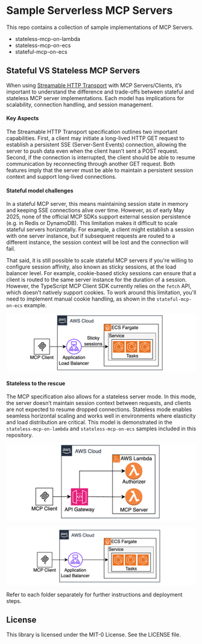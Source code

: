# Sample Serverless MCP Servers

This repo contains a collection of sample implementations of MCP Servers.  

* stateless-mcp-on-lambda
* stateless-mcp-on-ecs
* stateful-mcp-on-ecs

## Stateful VS Stateless MCP Servers

When using [Streamable HTTP Transport]((https://modelcontextprotocol.io/specification/2025-03-26/basic/transports#streamable-http)) with MCP Servers/Clients, it’s important to understand the difference and trade-offs between stateful and stateless MCP server implementations. Each model has implications for scalability, connection handling, and session management.

#### Key Aspects

The Streamable HTTP Transport specification outlines two important capabilities. First, a client may initiate a long-lived HTTP GET request to establish a persistent SSE (Server-Sent Events) connection, allowing the server to push data even when the client hasn’t sent a POST request. Second, if the connection is interrupted, the client should be able to resume communication by reconnecting through another GET request. Both features imply that the server must be able to maintain a persistent session context and support long-lived connections.

#### Stateful model challenges

In a stateful MCP server, this means maintaining session state in memory and keeping SSE connections alive over time. However, as of early May 2025, none of the official MCP SDKs support external session persistence (e.g. in Redis or DynamoDB). This limitation makes it difficult to scale stateful servers horizontally. For example, a client might establish a session with one server instance, but if subsequent requests are routed to a different instance, the session context will be lost and the connection will fail.

That said, it is still possible to scale stateful MCP servers if you're willing to configure session affinity, also known as sticky sessions, at the load balancer level. For example, cookie-based sticky sessions can ensure that a client is routed to the same server instance for the duration of a session. However, the TypeScript MCP Client SDK currently relies on the `fetch` API, which doesn’t natively support cookies. To work around this limitation, you'll need to implement manual cookie handling, as shown in the `stateful-mcp-on-ecs` example.

![](./stateful-mcp-on-ecs/architecture.png)

#### Stateless to the rescue

The MCP specification also allows for a stateless server mode. In this mode, the server doesn’t maintain session context between requests, and clients are not expected to resume dropped connections. Stateless mode enables seamless horizontal scaling and works well in environments where elasticity and load distribution are critical. This model is demonstrated in the `stateless-mcp-on-lambda` and `stateless-mcp-on-ecs` samples included in this repository.

![](./stateless-mcp-on-lambda/architecture.png)


![](./stateless-mcp-on-ecs/architecture.png)


Refer to each folder separately for further instructions and deployment steps. 

## License

This library is licensed under the MIT-0 License. See the LICENSE file.

